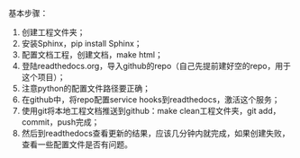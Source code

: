 基本步骤：
1. 创建工程文件夹；
2. 安装Sphinx，pip install Sphinx；
3. 配置文档工程，创建文档，make html；
4. 登陆readthedocs.org，导入github的repo（自己先提前建好空的repo，用于这个项目）；
5. 注意python的配置文件路径要正确；
6. 在github中，将repo配置service hooks到readthedocs，激活这个服务；
7. 使用git将本地工程文档推送到github：make clean工程文件夹，git add，commit，push完成；
8. 然后到readthedocs查看更新的结果，应该几分钟内就完成，如果创建失败，查看一些配置文件是否有问题。
